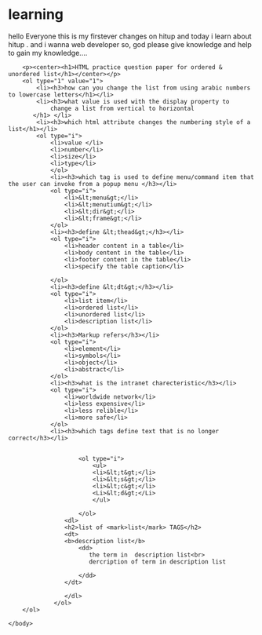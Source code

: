 # learning
hello Everyone this is my firstever changes on hitup
and today i learn about hitup .
and i wanna web developer so, god please give knowledge and help to gain my knowledge....
<html>
    <head>
        <title>
        odered list and unordered list
        </title>
    </head>
    <body>
        
        <p><center><h1>HTML practice question paper for ordered & unordered list</h1></center></p>
        <ol type="1" value="1">
            <li><h3>how can you change the list from using arabic numbers to lowercase letters</h1></li>
            <li><h3>what value is used with the display property to
                change a list from vertical to horizontal
           </h1> </li>
            <li><h3>which html attribute changes the numbering style of a list</h1></li>
            <ol type="i">
                <li>value </li>
                <li>number</li>
                <li>size</li>
                <li>type</li>
                </ol>
                <li><h3>which tag is used to define menu/command item that the user can invoke from a popup menu </h3></li> 
                <ol type="i">
                    <li>&lt;menu&gt;</li>
                    <li>&lt;menutium&gt;</li>
                    <li>&lt;dir&gt;</li>
                    <li>&lt;frame&gt;</li>
                </ol>
                <li><h3>define &lt;thead&gt;</h3></li>
                <ol type="i">
                    <li>header content in a table</li>
                    <li>body centent in the table</li>
                    <li>footer content in the table</li>
                    <li>specify the table caption</li>
                    
                </ol>
                <li><h3>define &lt;dt&gt;</h3></li>
                <ol type="i">
                    <li>list item</li>
                    <li>ordered list</li>
                    <li>unordered list</li>
                    <li>description list</li>
                </ol>
                <li><h3>Markup refers</h3></li>
                <ol type="i">
                    <li>element</li>
                    <li>symbols</li>
                    <li>object</li>
                    <li>abstract</li>
                </ol>
                <li><h3>what is the intranet charecteristic</h3></li>
                <ol type="i">
                    <li>worldwide network</li>
                    <li>less expensive</li>
                    <li>less relible</li>
                    <li>more safe</li>
                </ol>
                <li><h3>which tags define text that is no longer correct</h3></li>
                
                    
                        <ol type="i">
                            <ul>
                            <li>&lt;t&gt;</li>
                            <li>&lt;s&gt;</li>
                            <li>&lt;c&gt;</li>
                            <Li>&lt;d&gt;</Li>
                            </ul>
                            
                        </ol>
                    <dl>
                    <h2>list of <mark>list</mark> TAGS</h2>
                    <dt>
                    <b>description list</b>
                        <dd>
                           the term in  description list<br>
                           dercription of term in description list
    
                        </dd>
                    </dt>
                    
                    </dl>
                 </ol>
        </ol>
        
    </body>
 </html> 
